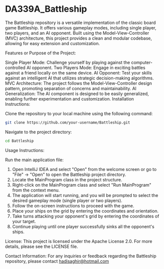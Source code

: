 # DA339A_Battleship
The Battleship repository is a versatile implementation of the classic board game Battleship. It offers various gameplay modes, including single player, two players, and an AI opponent. Built using the Model-View-Controller (MVC) architecture, this project provides a clean and modular codebase, allowing for easy extension and customization.

Features or Purpose of the Project:

Single Player Mode: Challenge yourself by playing against the computer-controlled AI opponent.
Two Players Mode: Engage in exciting battles against a friend locally on the same device.
AI Opponent: Test your skills against an intelligent AI that utilizes strategic decision-making algorithms.
MVC Architecture: The project follows the Model-View-Controller design pattern, promoting separation of concerns and maintainability.
AI Generalization: The AI component is designed to be easily generalized, enabling further experimentation and customization.
Installation Instructions:

Clone the repository to your local machine using the following command:

```bash
git clone https://github.com/your-username/Battleship.git
```
Navigate to the project directory:

```bash
cd Battleship
```

Usage Instructions:

Run the main application file:
1. Open IntelliJ IDEA and select "Open" from the welcome screen or go to "File" -> "Open" to open the Battleship project directory.
2. Locate the MainProgram class in the project structure.
3. Right-click on the MainProgram class and select "Run MainProgram" from the context menu.
3. The application will start running, and you will be prompted to select the desired gameplay mode (single player or two players).
4. Follow the on-screen instructions to proceed with the game.
5. Place your ships on the grid by entering the coordinates and orientation.
6. Take turns attacking your opponent's grid by entering the coordinates of your target.
7. Continue playing until one player successfully sinks all the opponent's ships.

License:
This project is licensed under the Apache License 2.0. For more details, please see the LICENSE file.

Contact Information:
For any inquiries or feedback regarding the Battleship repository, please contact hadisaghir@hotmail.com

